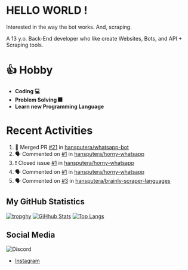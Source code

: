 # HELLO WORLD !

Interested in the way the bot works. And, scraping.

A 13 y.o. Back-End developer who like create Websites, Bots, and API + Scraping tools.

# 👍 Hobby

- **Coding 💻**
- **Problem Solving 🎆**
- **Learn new Programming Language**

# Recent Activities

<!--START_SECTION:activity-->
1. 🎉 Merged PR [#21](https://github.com/hansputera/whatsapp-bot/pull/21) in [hansputera/whatsapp-bot](https://github.com/hansputera/whatsapp-bot)
2. 🗣 Commented on [#1](https://github.com/hansputera/horny-whatsapp/issues/1) in [hansputera/horny-whatsapp](https://github.com/hansputera/horny-whatsapp)
3. ❗️ Closed issue [#1](https://github.com/hansputera/horny-whatsapp/issues/1) in [hansputera/horny-whatsapp](https://github.com/hansputera/horny-whatsapp)
4. 🗣 Commented on [#1](https://github.com/hansputera/horny-whatsapp/issues/1) in [hansputera/horny-whatsapp](https://github.com/hansputera/horny-whatsapp)
5. 🗣 Commented on [#3](https://github.com/hansputera/brainly-scraper-languages/issues/3) in [hansputera/brainly-scraper-languages](https://github.com/hansputera/brainly-scraper-languages)
<!--END_SECTION:activity-->

## My GitHub Statistics

[![tropghy](https://github-profile-trophy.vercel.app/?username=hansputera&theme=dracula)](https://github.com/hansputera)
[![GiHhub Stats](https://github-readme-stats.vercel.app/api?username=hansputera&show_icons=true&theme=dark&count_private=true)](https://github.com/hansputera)
[![Top Langs](https://github-readme-stats.vercel.app/api/top-langs/?username=hansputera&layout=compact&theme=dark)](https://github.com/hansputera)

## Social Media

![Discord](https://discord.c99.nl/widget/theme-3/761198669302464533.png)
- [Instagram](https://instagram.com/hanif.dwy.putra12)
